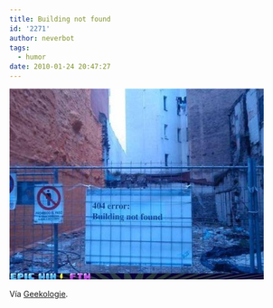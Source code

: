 ```yaml
---
title: Building not found
id: '2271'
author: neverbot
tags:
  - humor
date: 2010-01-24 20:47:27
---
```


![201001242047.jpg](./building-not-found/201001242047.jpg)

Vía [Geekologie](http://www.geekologie.com/2010/01/it_was_here_when_i_checked_las.php).
